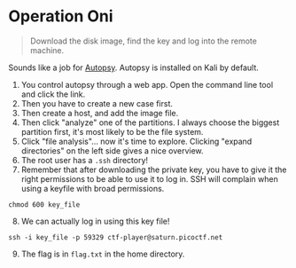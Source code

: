 # Operation Oni

> Download the disk image, find the key and log into the remote machine.

Sounds like a job for [Autopsy](https://github.com/sleuthkit/autopsy). Autopsy is installed on Kali by default.

1. You control autopsy through a web app. Open the command line tool and click the link.
2. Then you have to create a new case first.
3. Then create a host, and add the image file.
4. Then click "analyze" one of the partitions. I always choose the biggest partition first, it's most likely to be the file system.
5. Click "file analysis"... now it's time to explore. Clicking "expand directories" on the left side gives a nice overview.
6. The root user has a `.ssh` directory!
7. Remember that after downloading the private key, you have to give it the right permissions to be able to use it to log in. SSH will complain when using a keyfile with broad permissions.

```
chmod 600 key_file
```

8. We can actually log in using this key file!

```
ssh -i key_file -p 59329 ctf-player@saturn.picoctf.net
```

9. The flag is in `flag.txt` in the home directory.
